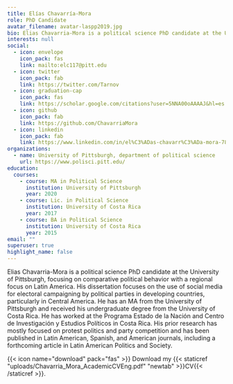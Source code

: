 ```yaml
---
title: Elías Chavarría-Mora
role: PhD Candidate
avatar_filename: avatar-laspp2019.jpg
bio: Elias Chavarria-Mora is a political science PhD candidate at the University of Pittsburgh, focusing on comparative political behavior with a regional focus on Latin America. His dissertation focuses on the use of social media for electoral campaigning by political parties in developing countries, particularly in Central America.  He has an MA from the University of Pittsburgh and received his undergraduate degree from the University of Costa Rica. He has worked at the Programa Estado de la Nación and Centro de Investigación y Estudios Políticos in Costa Rica. His prior research has mostly focused on protest politics and party competition and has been published in Latin American, Spanish, and American journals, including Latin American Politics and Society.
interests: null
social:
  - icon: envelope
    icon_pack: fas
    link: mailto:elc117@pitt.edu
  - icon: twitter
    icon_pack: fab
    link: https://twitter.com/Tarnov
  - icon: graduation-cap
    icon_pack: fas
    link: https://scholar.google.com/citations?user=5NNA00oAAAAJ&hl=es
  - icon: github
    icon_pack: fab
    link: https://github.com/ChavarriaMora
  - icon: linkedin
    icon_pack: fab
    link: https://www.linkedin.com/in/el%C3%ADas-chavarr%C3%ADa-mora-782831144/
organizations:
  - name: University of Pittsburgh, department of political science
    url: https://www.polisci.pitt.edu/
education:
  courses:
    - course: MA in Political Science
      institution: University of Pittsburgh
      year: 2020
    - course: Lic. in Political Science
      institution: University of Costa Rica
      year: 2017
    - course: BA in Political Science
      institution: University of Costa Rica
      year: 2015
email: ""
superuser: true
highlight_name: false
---
```

Elias Chavarria-Mora is a political science PhD candidate at the University of Pittsburgh, focusing on comparative political behavior with a regional focus on Latin America. His dissertation focuses on the use of social media for electoral campaigning by political parties in developing countries, particularly in Central America.  He has an MA from the University of Pittsburgh and received his undergraduate degree from the University of Costa Rica. He has worked at the Programa Estado de la Nación and Centro de Investigación y Estudios Políticos in Costa Rica. His prior research has mostly focused on protest politics and party competition and has been published in Latin American, Spanish, and American journals, including a forthcoming article in Latin American Politics and Society.  

{{< icon name="download" pack="fas" >}} Download my {{< staticref "uploads/Chavarria_Mora_AcademicCVEng.pdf" "newtab" >}}CV{{< /staticref >}}.
